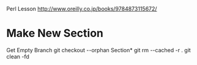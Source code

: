 Perl Lesson
http://www.oreilly.co.jp/books/9784873115672/

# Make New Section
Get Empty Branch
git checkout --orphan Section*
git rm --cached -r .
git clean -fd
